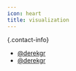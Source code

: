 ```yaml
---
icon: heart
title: visualization
---
```


{.contact-info}
* [@derekgr](http://twitter.com/derekgr)
* [@derekgr](http://github.com/derekgr)
